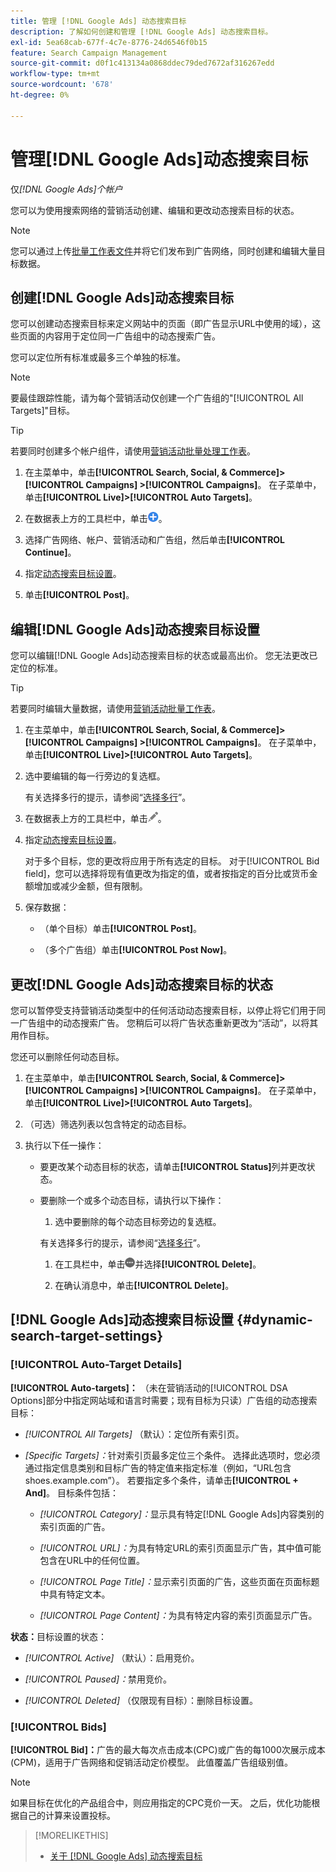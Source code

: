 ```yaml
---
title: 管理 [!DNL Google Ads] 动态搜索目标
description: 了解如何创建和管理 [!DNL Google Ads] 动态搜索目标。
exl-id: 5ea68cab-677f-4c7e-8776-24d6546f0b15
feature: Search Campaign Management
source-git-commit: d0f1c413134a0868ddec79ded7672af316267edd
workflow-type: tm+mt
source-wordcount: '678'
ht-degree: 0%

---
```


# 管理[!DNL Google Ads]动态搜索目标

仅&#x200B;*[!DNL Google Ads]个帐户*

您可以为使用搜索网络的营销活动创建、编辑和更改动态搜索目标的状态。

>[!NOTE]
>
>您可以通过上传[批量工作表文件](/help/search-social-commerce/campaign-management/bulksheets/bulksheet-about.md)并将它们发布到广告网络，同时创建和编辑大量目标数据。

## 创建[!DNL Google Ads]动态搜索目标

您可以创建动态搜索目标来定义网站中的页面（即广告显示URL中使用的域），这些页面的内容用于定位同一广告组中的动态搜索广告。

您可以定位所有标准或最多三个单独的标准。

>[!NOTE]
>
>要最佳跟踪性能，请为每个营销活动仅创建一个广告组的&quot;[!UICONTROL All Targets]&quot;目标。

>[!TIP]
>
>若要同时创建多个帐户组件，请使用[营销活动批量处理工作表](/help/search-social-commerce/campaign-management/bulksheets/bulksheet-about.md)。

1. 在主菜单中，单击&#x200B;**[!UICONTROL Search, Social, & Commerce]> [!UICONTROL Campaigns] >[!UICONTROL Campaigns]**。 在子菜单中，单击&#x200B;**[!UICONTROL Live]>[!UICONTROL Auto Targets]**。

1. 在数据表上方的工具栏中，单击![创建](/help/search-social-commerce/assets/add.png "创建")。

1. 选择广告网络、帐户、营销活动和广告组，然后单击&#x200B;**[!UICONTROL Continue]**。

1. 指定[动态搜索目标设置](#dynamic-search-target-settings)。

1. 单击&#x200B;**[!UICONTROL Post]**。

## 编辑[!DNL Google Ads]动态搜索目标设置

您可以编辑[!DNL Google Ads]动态搜索目标的状态或最高出价。 您无法更改已定位的标准。

>[!TIP]
>
>若要同时编辑大量数据，请使用[营销活动批量工作表](/help/search-social-commerce/campaign-management/bulksheets/bulksheet-about.md)。

1. 在主菜单中，单击&#x200B;**[!UICONTROL Search, Social, & Commerce]> [!UICONTROL Campaigns] >[!UICONTROL Campaigns]**。 在子菜单中，单击&#x200B;**[!UICONTROL Live]>[!UICONTROL Auto Targets]**。

1. 选中要编辑的每一行旁边的复选框。

   有关选择多行的提示，请参阅“[选择多行](/help/search-social-commerce/common-tasks/navigation-editing-selection/multiple-rows-select.md)”。

1. 在数据表上方的工具栏中，单击![编辑](/help/search-social-commerce/assets/edit.png "编辑")。

1. 指定[动态搜索目标设置](#dynamic-search-target-settings)。

   对于多个目标，您的更改将应用于所有选定的目标。 对于[!UICONTROL Bid field]，您可以选择将现有值更改为指定的值，或者按指定的百分比或货币金额增加或减少金额，但有限制。

1. 保存数据：

   * （单个目标）单击&#x200B;**[!UICONTROL Post]**。

   * （多个广告组）单击&#x200B;**[!UICONTROL Post Now]**。

## 更改[!DNL Google Ads]动态搜索目标的状态

您可以暂停受支持营销活动类型中的任何活动动态搜索目标，以停止将它们用于同一广告组中的动态搜索广告。 您稍后可以将广告状态重新更改为“活动”，以将其用作目标。

您还可以删除任何动态目标。

1. 在主菜单中，单击&#x200B;**[!UICONTROL Search, Social, & Commerce]> [!UICONTROL Campaigns] >[!UICONTROL Campaigns]**。 在子菜单中，单击&#x200B;**[!UICONTROL Live]>[!UICONTROL Auto Targets]**。

1. （可选）筛选列表以包含特定的动态目标。

1. 执行以下任一操作：

   * 要更改某个动态目标的状态，请单击&#x200B;**[!UICONTROL Status]**&#x200B;列并更改状态。

   * 要删除一个或多个动态目标，请执行以下操作：

      1. 选中要删除的每个动态目标旁边的复选框。

     有关选择多行的提示，请参阅“[选择多行](/help/search-social-commerce/common-tasks/navigation-editing-selection/multiple-rows-select.md)”。

      1. 在工具栏中，单击![更多](/help/search-social-commerce/assets/more.png "更多")并选择&#x200B;**[!UICONTROL Delete]**。

      1. 在确认消息中，单击&#x200B;**[!UICONTROL Delete]**。

## [!DNL Google Ads]动态搜索目标设置 {#dynamic-search-target-settings}

### [!UICONTROL Auto-Target Details]

**[!UICONTROL Auto-targets]：** （未在营销活动的[!UICONTROL DSA Options]部分中指定网站域和语言时需要；现有目标为只读）广告组的动态搜索目标：

* *[!UICONTROL All Targets]* （默认）：定位所有索引页。

* *\[Specific Targets\]：*&#x200B;针对索引页最多定位三个条件。 选择此选项时，您必须通过指定信息类别和目标广告的特定值来指定标准（例如，“URL包含shoes.example.com”）。 若要指定多个条件，请单击&#x200B;**[!UICONTROL + And]**。 目标条件包括：

   * *[!UICONTROL Category]：*&#x200B;显示具有特定[!DNL Google Ads]内容类别的索引页面的广告。

   * *[!UICONTROL URL]：*&#x200B;为具有特定URL的索引页面显示广告，其中值可能包含在URL中的任何位置。

   * *[!UICONTROL Page Title]：*&#x200B;显示索引页面的广告，这些页面在页面标题中具有特定文本。

   * *[!UICONTROL Page Content]：*&#x200B;为具有特定内容的索引页面显示广告。

**状态：**&#x200B;目标设置的状态：

* *[!UICONTROL Active]* （默认）：启用竞价。

* *[!UICONTROL Paused]：*&#x200B;禁用竞价。

* *[!UICONTROL Deleted]* （仅限现有目标）：删除目标设置。

### [!UICONTROL Bids]

**[!UICONTROL Bid]：**&#x200B;广告的最大每次点击成本(CPC)或广告的每1000次展示成本(CPM)，适用于广告网络和促销活动定价模型。 此值覆盖广告组级别值。

>[!NOTE]
>
>如果目标在优化的产品组合中，则应用指定的CPC竞价一天。 之后，优化功能根据自己的计算来设置投标。

>[!MORELIKETHIS]
>
>* [关于 [!DNL Google Ads] 动态搜索目标](dynamic-search-target-about.md)
